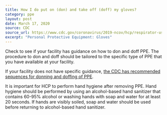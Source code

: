 ```yaml
---
title: How I do put on (don) and take off (doff) my gloves?
category: ppe
layout: post
date: March 17, 2020
source: CDC
source_url: https://www.cdc.gov/coronavirus/2019-ncov/hcp/respirator-use-faq.html#gloves
excerpt: "Personal Protective Equipment: Gloves"
---
```


Check to see if your facility has guidance on how to don and doff PPE. The procedure to don and doff should be tailored to the specific type of PPE that you have available at your facility.

If your facility does not have specific guidance, [the CDC has recommended sequences for donning and doffing of PPE](https://www.cdc.gov/niosh/npptl/pdfs/PPE-Sequence-508.pdf).

It is important for HCP to perform hand hygiene after removing PPE. Hand hygiene should be performed by using an alcohol-based hand sanitizer that contains 60-95% alcohol or washing hands with soap and water for at least 20 seconds.  If hands are visibly soiled, soap and water should be used before returning to alcohol-based hand sanitizer.